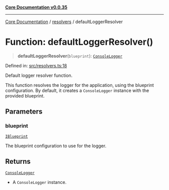 [**Core Documentation v0.0.35**](../../README.md)

***

[Core Documentation](../../modules.md) / [resolvers](../README.md) / defaultLoggerResolver

# Function: defaultLoggerResolver()

> **defaultLoggerResolver**(`blueprint`): [`ConsoleLogger`](../../ConsoleLogger/classes/ConsoleLogger.md)

Defined in: [src/resolvers.ts:18](https://github.com/stonemjs/core/blob/c9d95b58ccfb8efcaba0bed7bbf19084836cc28d/src/resolvers.ts#L18)

Default logger resolver function.

This function resolves the logger for the application, using the blueprint configuration.
By default, it creates a `ConsoleLogger` instance with the provided blueprint.

## Parameters

### blueprint

[`IBlueprint`](../../definitions/type-aliases/IBlueprint.md)

The blueprint configuration to use for the logger.

## Returns

[`ConsoleLogger`](../../ConsoleLogger/classes/ConsoleLogger.md)

- A `ConsoleLogger` instance.
